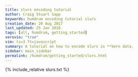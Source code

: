 ```yaml
---
title: slurs encoding tutorial
author: Craig Stuart Sapp
keywords: humdrum encoding tutorial slurs
creation_date: 20 Aug 2017
last_updated: 25 Jan 2018
tags: [all, humdrum, getting_started]
verovio: "true"
vim: ts=3 ft=javascript
summary: A tutorial on how to encode slurs in **kern data.
sidebar: main_sidebar
permalink: /humdrum/getting_started/slurs.html
---
```


{% include_relative slurs.txt %}

